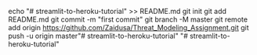 echo "# streamlit-to-heroku-tutorial" >> README.md
git init
git add README.md
git commit -m "first commit"
git branch -M master
git remote add origin https://github.com/Zaidusa/Threat_Modeling_Assignment.git
git push -u origin master"# streamlit-to-heroku-tutorial" 
"# streamlit-to-heroku-tutorial" 
